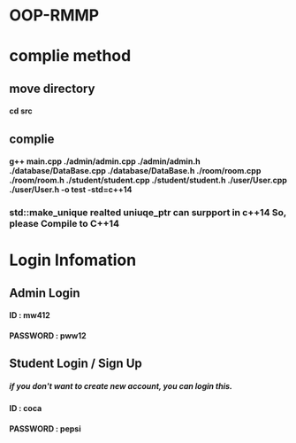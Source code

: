 # OOP-RMMP

# complie method
## move directory
 #### cd src
## complie
 #### g++ main.cpp ./admin/admin.cpp ./admin/admin.h ./database/DataBase.cpp ./database/DataBase.h ./room/room.cpp ./room/room.h ./student/student.cpp ./student/student.h ./user/User.cpp ./user/User.h -o test -std=c++14
### std::make_unique realted uniuqe_ptr can surpport in c++14 So, please Compile to C++14

# Login Infomation
## Admin Login
#### ID : mw412

#### PASSWORD : pww12
## Student Login / Sign Up
#####  if you don't want to create new account, you can login this.

#### ID : coca

#### PASSWORD : pepsi
